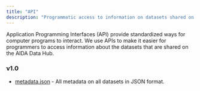 ```yaml
---
title: "API"
description: "Programmatic access to information on datasets shared on the <a href='/'>AIDA Data Hub</a>."
---
```

Application Programming Interfaces (API) provide standardized ways for
computer programs to interact. We use APIs to make it easier for programmers
to access information about the datasets that are shared on the AIDA Data Hub.

### v1.0

* [metadata.json](1.0/metadata.json) - All metadata on all datasets in JSON format.

